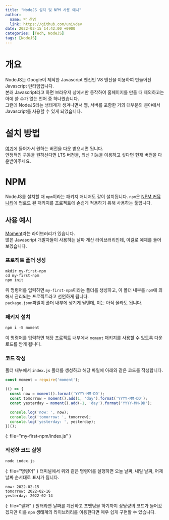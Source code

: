 ```yaml
---
title: "NodeJS 설치 및 NPM 사용 예시"
author:
  name: 박 찬영
  link: https://github.com/univdev
date: 2022-02-15 14:42:00 +0900
categories: [Tech, NodeJS]
tags: [NodeJS]
---
```

# 개요
NodeJS는 Google이 제작한 Javascript 엔진인 V8 엔진을 이용하여 만들어진 Javascript 런타임입니다.  
본래 Javascript라고 하면 브라우저 상에서만 동작하여 홈페이지를 만들 때 제외하고는 아예 쓸 수가 없는 언어 중 하나였습니다.  
그런데 NodeJS라는 생태계가 생겨나면서 웹, 서버를 포함한 거의 대부분의 분야에서 Javascript를 사용할 수 있게 되었습니다.
# 설치 방법
[여기][NodeJS]에 들어가서 원하는 버전을 다운 받으시면 됩니다.  
안정적인 구동을 원하신다면 LTS 버전을, 최신 기능을 이용하고 싶다면 현재 버전을 다운받아주세요.

[NodeJS]: https://nodejs.org/ko/
# NPM
NodeJS를 설치할 때 ```npm```이라는 패키지 매니저도 같이 설치됩니다.
```npm```은 [NPM 커뮤니티][NPM]에 업로드 된 패키지를 프로젝트에 손쉽게 적용하기 위해 사용하는 툴입니다.
## 사용 예시
[Moment][Momentjs]라는 라이브러리가 있습니다.  
많은 Javascript 개발자들이 사용하는 날짜 계산 라이브러리인데, 이걸로 예제를 들어보겠습니다.
### 프로젝트 폴더 생성
```shell
mkdir my-first-npm
cd my-first-npm
npm init
```
위 명령어를 입력하면 ```my-first-npm```이라는 폴더를 생성하고, 이 폴더 내부를 ```npm```에 의해서 관리되는 프로젝트라고 선언하게 됩니다.  
```package.json```파일이 폴더 내부에 생기게 될텐데, 이는 아직 몰라도 됩니다.  
### 패키지 설치
```shell
npm i -S moment
```
이 명령어를 입력하면 해당 프로젝트 내부에서 ```moment``` 패키지를 사용할 수 있도록 다운로드를 받게 됩니다.  
### 코드 작성
폴더 내부에서 ```index.js``` 폴더를 생성하고 해당 파일에 아래와 같은 코드를 작성합니다.
```javascript
const moment = require('moment');

(() => {
  const now = moment().format('YYYY-MM-DD');
  const tomorrow = moment().add(1, 'day').format('YYYY-MM-DD');
  const yesterday = moment().add(-1, 'day').format('YYYY-MM-DD');

  console.log('now: ', now);
  console.log('tomorrow: ', tomorrow);
  console.log('yesterday: ', yesterday);
})();
```
{: file="my-first-npm/index.js" }
### 작성한 코드 실행
```shell
node index.js
```
{: file="명령어" }
터미널에서 위와 같은 명령어를 실행하면 오늘 날짜, 내일 날짜, 어제 날짜 순서대로 표시가 됩니다.
```shell
now: 2022-02-15
tomorrow: 2022-02-16
yesterday: 2022-02-14
```
{: file="결과" }
원래라면 날짜를 계산하고 포맷팅을 하기까지 상당량의 코드가 들어갔겠지만 이를 ```npm``` 생태계의 라이브러리를 이용한다면 매우 쉽게 구현할 수 있습니다.

[NPM]: https://www.npmjs.com/
[Momentjs]: https://www.npmjs.com/package/moment